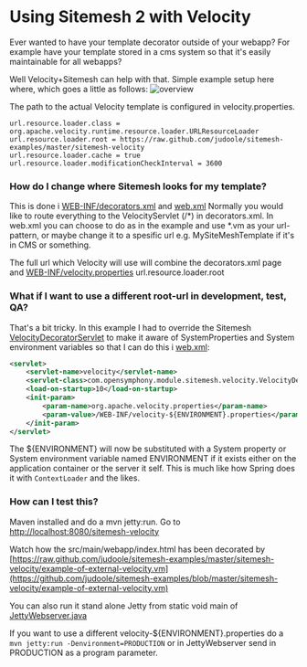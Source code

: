 # Using Sitemesh 2 with Velocity

Ever wanted to have your template decorator outside of your webapp? For example have your template stored in a cms system so that it's easily maintainable for all webapps?

Well Velocity+Sitemesh can help with that. Simple example setup here where, which goes a little as follows:
![overview](https://raw.github.com/judoole/sitemesh-examples/master/sitemesh-velocity/sitemesh_and_velocity.gif)

The path to the actual Velocity template is configured in velocity.properties.
```properties
url.resource.loader.class = org.apache.velocity.runtime.resource.loader.URLResourceLoader
url.resource.loader.root = https://raw.github.com/judoole/sitemesh-examples/master/sitemesh-velocity
url.resource.loader.cache = true
url.resource.loader.modificationCheckInterval = 3600
```

### How do I change where Sitemesh looks for my template?
This is done i [WEB-INF/decorators.xml](https://github.com/judoole/sitemesh-examples/blob/master/sitemesh-velocity/src/main/webapp/WEB-INF/decorators.xml) and [web.xml](https://github.com/judoole/sitemesh-examples/blob/master/sitemesh-velocity/src/main/webapp/WEB-INF/web.xml)
Normally you would like to route everything to the VelocityServlet (<pattern>/*</pattern>) in decorators.xml. In web.xml you can choose to do as in the example and use *.vm as your url-pattern, or maybe change it to a spesific url e.g. MySiteMeshTemplate if it's in CMS or something.

The full url which Velocity will use will combine the decorators.xml page and [WEB-INF/velocity.properties](https://github.com/judoole/sitemesh-examples/blob/master/sitemesh-velocity/src/main/webapp/WEB-INF/velocity-DEVELOPMENT.properties) url.resource.loader.root

### What if I want to use a different root-url in development, test, QA?
That's a bit tricky. In this example I had to override the Sitemesh [VelocityDecoratorServlet](http://www.opensymphony.com/sitemesh/api/com/opensymphony/module/sitemesh/velocity/VelocityDecoratorServlet.html) to make it aware of SystemProperties and System environment variables so that I can do this i [web.xml](https://github.com/judoole/sitemesh-examples/blob/master/sitemesh-velocity/src/main/webapp/WEB-INF/web.xml):
````xml
<servlet>
    <servlet-name>velocity</servlet-name>
    <servlet-class>com.opensymphony.module.sitemesh.velocity.VelocityDecoratorServletSystemPropertiesAware</servlet-class>
    <load-on-startup>10</load-on-startup>
    <init-param>
        <param-name>org.apache.velocity.properties</param-name>
        <param-value>/WEB-INF/velocity-${ENVIRONMENT}.properties</param-value>
    </init-param>
</servlet>
````
The ${ENVIRONMENT} will now be substituted with a System property or System environment variable named ENVIRONMENT if it exists either on the application container or the server it self.
This is much like how Spring does it with ````ContextLoader```` and the likes.

### How can I test this?
Maven installed and do a mvn jetty:run. Go to [http://localhost:8080/sitemesh-velocity](http://localhost:8080/sitemesh-velocity)

Watch how the src/main/webapp/index.html has been decorated by
[https://raw.github.com/judoole/sitemesh-examples/master/sitemesh-velocity/example-of-external-velocity.vm](https://github.com/judoole/sitemesh-examples/blob/master/sitemesh-velocity/example-of-external-velocity.vm)

You can also run it stand alone Jetty from static void main of [JettyWebserver.java](https://github.com/judoole/sitemesh-examples/blob/master/sitemesh-velocity/src/test/java/org/sitemesh/server/JettyWebserver.java)

If you want to use a different velocity-${ENVIRONMENT}.properties do a ````mvn jetty:run -Denvironment=PRODUCTION```` or in JettyWebserver send in PRODUCTION as a program parameter.